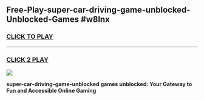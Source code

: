 
## Free-Play-super-car-driving-game-unblocked-Unblocked-Games #w8lnx
<h3>
<a href="https://news.freeplayer.one?title=super-car-driving-game-unblocked&ref=8M">CLICK TO PLAY</a></h3>
<hr>

<h3>
<a href="https://news.freeplayer.one?title=super-car-driving-game-unblocked&ref=8M">CLICK 2 PLAY</a>
  
</h3>

<a href="https://news.freeplayer.one?title=super-car-driving-game-unblocked&ref=8M"><img src="https://clearcache.store/games.png"></a>


**super-car-driving-game-unblocked games unblocked: Your Gateway to Fun and Accessible Online Gaming**
